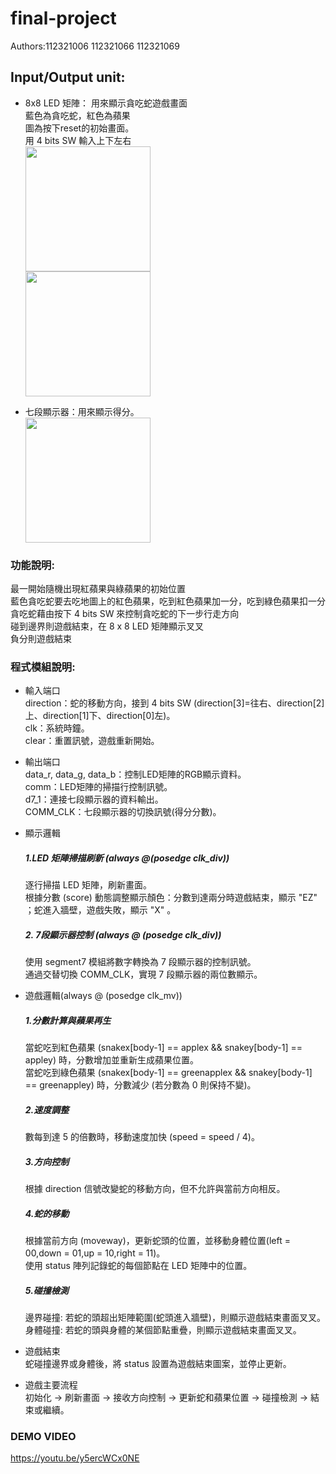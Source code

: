 # final-project
Authors:112321006 112321066 112321069
## Input/Output unit:<br>
* 8x8 LED 矩陣：
用來顯示貪吃蛇遊戲畫面<br>
藍色為貪吃蛇，紅色為蘋果<br>
圖為按下reset的初始畫面。<br>
用 4 bits SW 輸入上下左右<br>
 <img src=https://github.com/user-attachments/assets/b38c1d8e-6d1a-455c-853a-d9ae204d894c
width="200"/><br>
<img src=https://github.com/user-attachments/assets/31db5b58-748e-4c32-8d5a-ba9d06ae9668
width="200"/><br>

* 七段顯示器：用來顯示得分。<br>
 <img src=https://github.com/user-attachments/assets/9242f952-eb5f-4220-9344-1584309b6703
width="200"/><br>

### 功能說明:
最一開始隨機出現紅蘋果與綠蘋果的初始位置<br>
藍色貪吃蛇要去吃地圖上的紅色蘋果，吃到紅色蘋果加一分，吃到綠色蘋果扣一分<br>
貪吃蛇藉由按下 4 bits SW 來控制貪吃蛇的下一步行走方向<br>
碰到邊界則遊戲結束，在 8 x 8 LED 矩陣顯示叉叉<br>
負分則遊戲結束<br>

### 程式模組說明:

  * 輸入端口<br>
direction：蛇的移動方向，接到 4 bits SW (direction[3]=往右、direction[2]上、direction[1]下、direction[0]左)。<br>
clk：系統時鐘。<br>
clear：重置訊號，遊戲重新開始。<br>

  * 輸出端口<br>
 data_r, data_g, data_b：控制LED矩陣的RGB顯示資料。<br>
 comm：LED矩陣的掃描行控制訊號。<br>
 d7_1：連接七段顯示器的資料輸出。<br>
 COMM_CLK：七段顯示器的切換訊號(得分分數)。<br>
 
  * 顯示邏輯
    ##### 1.LED 矩陣掃描刷新 (always @(posedge clk_div))
    逐行掃描 LED 矩陣，刷新畫面。<br>
    根據分數 (score) 動態調整顯示顏色：分數到達兩分時遊戲結束，顯示 "EZ" ；蛇進入牆壁，遊戲失敗，顯示 "X" 。<br>
    ##### 2. 7段顯示器控制 (always @ (posedge clk_div))
    使用 segment7 模組將數字轉換為 7 段顯示器的控制訊號。<br>
    通過交替切換 COMM_CLK，實現 7 段顯示器的兩位數顯示。<br>
  * 遊戲邏輯(always @ (posedge clk_mv))
    ##### 1.分數計算與蘋果再生
     當蛇吃到紅色蘋果 (snakex[body-1] == applex && snakey[body-1] == appley) 時，分數增加並重新生成蘋果位置。<br>
     當蛇吃到綠色蘋果 (snakex[body-1] == greenapplex && snakey[body-1] == greenappley) 時，分數減少 (若分數為 0 則保持不變)。<br>
     ##### 2.速度調整<br>
      數每到達 5 的倍數時，移動速度加快 (speed = speed / 4)。<br>
     ##### 3.方向控制<br>
      根據 direction 信號改變蛇的移動方向，但不允許與當前方向相反。<br>
     ##### 4.蛇的移動
      根據當前方向 (moveway)，更新蛇頭的位置，並移動身體位置(left = 00,down = 01,up = 10,right = 11)。<br>
      使用 status 陣列記錄蛇的每個節點在 LED 矩陣中的位置。<br>
     ##### 5.碰撞檢測<br>
      邊界碰撞: 若蛇的頭超出矩陣範圍(蛇頭進入牆壁)，則顯示遊戲結束畫面叉叉。<br>
      身體碰撞: 若蛇的頭與身體的某個節點重疊，則顯示遊戲結束畫面叉叉。<br>
   * 遊戲結束<br>
      蛇碰撞邊界或身體後，將 status 設置為遊戲結束圖案，並停止更新。<br>
   * 遊戲主要流程<br>
      初始化 -> 刷新畫面 -> 接收方向控制 -> 更新蛇和蘋果位置 -> 碰撞檢測 -> 結束或繼續。<br>

 ### DEMO VIDEO
  https://youtu.be/y5ercWCx0NE
